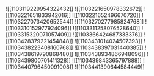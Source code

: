 ![[1103119229954322432]]
![[1103221650978332672]]
![[1103221651833942016]]
![[1103221652496670720]]
![[1103227073420652544]]
![[1103270277985824768]]
![[1103310152977924096]]
![[1103311258076528640]]
![[1103315320071057409]]
![[1103366424687333376]]
![[1103428379221454848]]
![[1103431014024507393]]
![[1103438223408160768]]
![[1103438397031440385]]
![[1103438619790868480]]
![[1103438934866948096]]
![[1103439800701411328]]
![[1103439843365797888]]
![[1103440796450091008]]
![[1103441390644584449]]

